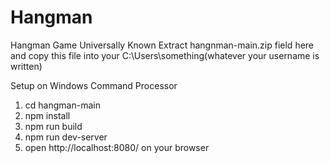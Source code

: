 # Hangman
Hangman Game Universally Known
Extract hangnman-main.zip field here and copy this file into your C:\Users\something(whatever your username is written)

Setup on Windows Command Processor
1) cd hangman-main
2) npm install
3) npm run build
4) npm run dev-server
5) open http://localhost:8080/ on your browser
